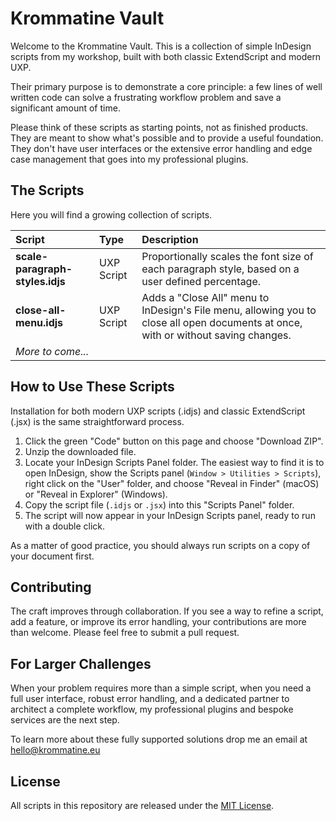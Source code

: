 # Krommatine Vault

Welcome to the Krommatine Vault. This is a collection of simple InDesign scripts from my workshop, built with both classic ExtendScript and modern UXP.

Their primary purpose is to demonstrate a core principle: a few lines of well written code can solve a frustrating workflow problem and save a significant amount of time.

Please think of these scripts as starting points, not as finished products. They are meant to show what's possible and to provide a useful foundation. They don't have user interfaces or the extensive error handling and edge case management that goes into my professional plugins.

## The Scripts

Here you will find a growing collection of scripts.

| Script | Type | Description |
| :--- | :--- | :--- |
| **scale-paragraph-styles.idjs** | UXP Script | Proportionally scales the font size of each paragraph style, based on a user defined percentage. |
| **close-all-menu.idjs** | UXP Script | Adds a "Close All" menu to InDesign's File menu, allowing you to close all open documents at once, with or without saving changes. |
| *More to come...* | | |

## How to Use These Scripts

Installation for both modern UXP scripts (.idjs) and classic ExtendScript (.jsx) is the same straightforward process.

1.  Click the green "Code" button on this page and choose "Download ZIP".
2.  Unzip the downloaded file.
3.  Locate your InDesign Scripts Panel folder. The easiest way to find it is to open InDesign, show the Scripts panel (`Window > Utilities > Scripts`), right click on the "User" folder, and choose "Reveal in Finder" (macOS) or "Reveal in Explorer" (Windows).
4.  Copy the script file (`.idjs` or `.jsx`) into this "Scripts Panel" folder.
5.  The script will now appear in your InDesign Scripts panel, ready to run with a double click.

As a matter of good practice, you should always run scripts on a copy of your document first.

## Contributing

The craft improves through collaboration. If you see a way to refine a script, add a feature, or improve its error handling, your contributions are more than welcome. Please feel free to submit a pull request.

## For Larger Challenges

When your problem requires more than a simple script, when you need a full user interface, robust error handling, and a dedicated partner to architect a complete workflow, my professional plugins and bespoke services are the next step.

To learn more about these fully supported solutions drop me an email at [hello@krommatine.eu](mailto:hello@krommatine.eu) 

## License

All scripts in this repository are released under the [MIT License](LICENSE).